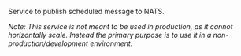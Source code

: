 Service to publish scheduled message to NATS.

_Note: This service is not meant to be used in production, as it cannot horizontally scale. Instead the primary purpose is to use it in a non-production/development environment._